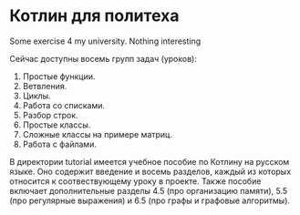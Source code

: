 # Котлин для политеха

Some exercise 4 my university. Nothing interesting

Сейчас доступны восемь групп задач (уроков):

1. Простые функции.
2. Ветвления.
3. Циклы.
4. Работа со списками.
5. Разбор строк.
6. Простые классы.
7. Сложные классы на примере матриц.
8. Работа с файлами.

В директории tutorial имеется учебное пособие по Котлину на русском языке. 
Оно содержит введение и восемь разделов, каждый из которых относится к соотвествующему уроку в проекте.
Также пособие включает дополнительные разделы 4.5 (про организацию памяти),
5.5 (про регулярные выражения) и 6.5 (про графы и графовые алгоритмы).
